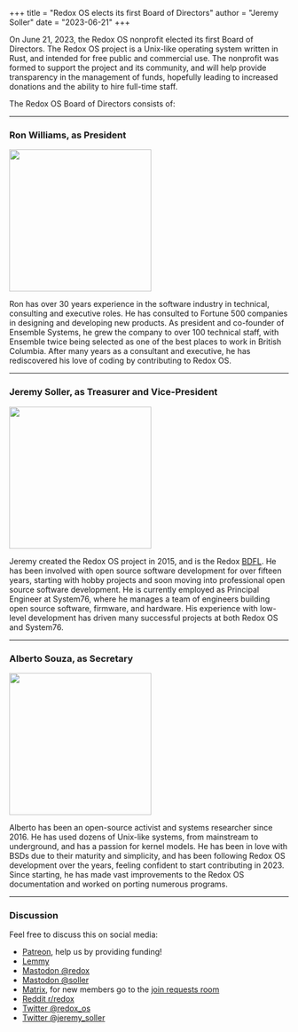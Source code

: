 +++
title = "Redox OS elects its first Board of Directors"
author = "Jeremy Soller"
date = "2023-06-21"
+++

On June 21, 2023, the Redox OS nonprofit elected its first Board of Directors.
The Redox OS project is a Unix-like operating system written in Rust, and
intended for free public and commercial use. The nonprofit was formed to
support the project and its community, and will help provide transparency in
the management of funds, hopefully leading to increased donations and the
ability to hire full-time staff.

The Redox OS Board of Directors consists of:

<hr>

### Ron Williams, as President

<a href="/img/board/ron-williams.jpg"><img width=256 height=256 src="/img/board/ron-williams.jpg"/></a>

Ron has over 30 years experience in the software industry in technical, consulting and executive roles. He has consulted to Fortune 500 companies in designing and developing new products. As president and co-founder of Ensemble Systems, he grew the company to over 100 technical staff, with Ensemble twice being selected as one of the best places to work in British Columbia. After many years as a consultant and executive, he has rediscovered his love of coding by contributing to Redox OS.

<hr>

### Jeremy Soller, as Treasurer and Vice-President

<a href="/img/board/jeremy-soller.jpg"><img width=256 height=256 src="/img/board/jeremy-soller.jpg"/></a>

Jeremy created the Redox OS project in 2015, and is the Redox [BDFL](https://en.wikipedia.org/wiki/Benevolent_dictator_for_life). He has been involved with open source software development for over fifteen years, starting with hobby projects and soon moving into professional open source software development. He is currently employed as Principal Engineer at System76, where he manages a team of engineers building open source software, firmware, and hardware. His experience with low-level development has driven many successful projects at both Redox OS and System76.

<hr>

### Alberto Souza, as Secretary

<a href="/img/board/alberto-souza.jpg"><img width=256 height=256 src="/img/board/alberto-souza.jpg"/></a>

Alberto has been an open-source activist and systems researcher since 2016. He has used dozens of Unix-like systems, from mainstream to underground, and has a passion for kernel models. He has been in love with BSDs due to their maturity and simplicity, and has been following Redox OS development over the years, feeling confident to start contributing in 2023. Since starting, he has made vast improvements to the Redox OS documentation and worked on porting numerous programs.

<hr>

### Discussion

Feel free to discuss this on social media:

- [Patreon](https://www.patreon.com/posts/84927623), help us by providing funding!
- [Lemmy](https://lemmy.world/post/397986)
- [Mastodon @redox](https://fosstodon.org/@redox/110584297927846238)
- [Mastodon @soller](https://fosstodon.org/@soller/110584297023639320)
- [Matrix](https://matrix.to/#/#redox-general:matrix.org), for new members go to the [join requests room](https://matrix.to/#/#redox-join:matrix.org)
- [Reddit r/redox](https://www.reddit.com/r/Redox/comments/14fju3d/redox_os_elects_its_first_board_of_directors/)
- [Twitter @redox_os](https://twitter.com/redox_os/status/1671629242197770240)
- [Twitter @jeremy_soller](https://twitter.com/jeremy_soller/status/1671629284233060352)
